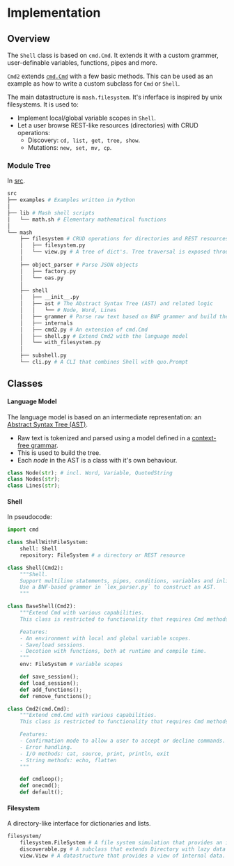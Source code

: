 # Implementation

## Overview

The `Shell` class is based on `cmd.Cmd`. It extends it with a custom grammer, user-definable variables, functions, pipes and more.

`Cmd2` extends [`cmd.Cmd`](https://docs.python.org/3.11/library/cmd.html) with a few basic methods. This can be used as an example as how to write a custom subclass for `Cmd` or `Shell`.

The main datastructure is `mash.filesystem`. It's inferface is inspired by unix filesystems. It is used to:

- Implement local/global variable scopes in `Shell`.
- Let a user browse REST-like resources (directories) with CRUD operations:
	- Discovery: `cd, list, get, tree, show`.
    - Mutations: `new, set, mv, cp`.

### Module Tree

In [src](https://github.com/voschezang/mash/tree/main/src).

```sh
src
├── examples # Examples written in Python
│
├── lib # Mash shell scripts
│   └── math.sh # Elementary mathematical functions
│
└── mash
    ├── filesystem # CRUD operations for directories and REST resources
    │   ├── filesystem.py
    │   └── view.py # A tree of dict's. Tree traversal is exposed through the methods `up` and `down`.
    │
    ├── object_parser # Parse JSON objects
    │   ├── factory.py
    │   └── oas.py
    │
    ├── shell
    │   ├── __init__.py
    │   ├── ast # The Abstract Syntax Tree (AST) and related logic
    │   │   └── # Node, Word, Lines
    │   ├── grammer # Parse raw text based on BNF grammer and build the AST
    │   ├── internals
    │   ├── cmd2.py # An extension of cmd.Cmd
    │   ├── shell.py # Extend Cmd2 with the language model
    │   └── with_filesystem.py
    │
    ├── subshell.py
    └── cli.py # A CLI that combines Shell with quo.Prompt
```

## Classes

#### Language Model

The language model is based on an intermediate representation: an [Abstract Syntax Tree (AST)](https://en.wikipedia.org/wiki/Abstract_syntax_tree).

- Raw text is tokenized and parsed using a model defined in a [context-free grammar](https://en.wikipedia.org/wiki/Backus%E2%80%93Naur_form).
- This is used to build the tree.
- Each *node* in the AST is a class with it's own behaviour.

```python
class Node(str); # incl. Word, Variable, QuotedString
class Nodes(str);
class Lines(str);
```

#### Shell

In pseudocode:

```python
import cmd

class ShellWithFileSystem:
    shell: Shell
    repository: FileSystem # a directory or REST resource

class Shell(Cmd2):
    """Shell.
    Support multiline statements, pipes, conditions, variables and inline function definitions.
    Use a BNF-based grammer in `lex_parser.py` to construct an AST.
    """

class BaseShell(Cmd2):
    """Extend Cmd with various capabilities.
    This class is restricted to functionality that requires Cmd methods to be overrriden.

    Features:
    - An environment with local and global variable scopes.
    - Save/load sessions.
    - Decotion with functions, both at runtime and compile time.
    """
    env: FileSystem # variable scopes

    def save_session();
    def load_session();
    def add_functions();
    def remove_functions();

class Cmd2(cmd.Cmd):
    """Extend cmd.Cmd with various capabilities.
    This class is restricted to functionality that requires Cmd methods to be overrriden.

    Features:
    - Confirmation mode to allow a user to accept or decline commands.
    - Error handling.
    - I/O methods: cat, source, print, println, exit
    - String methods: echo, flatten
    """

    def cmdloop();
    def onecmd();
    def default();
```


#### Filesystem

A directory-like interface for dictionaries and lists.

```sh
filesystem/
    filesystem.FileSystem # A file system simulation that provides an interface to data.
    discoverable.py # A subclass that extends Directory with lazy data loading.
    view.View # A datastructure that provides a view of internal data.
```

